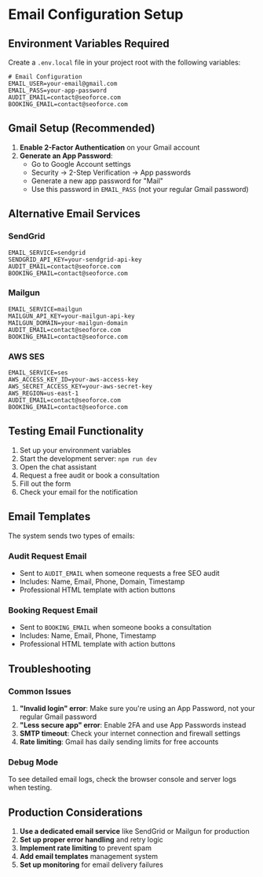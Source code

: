 # Email Configuration Setup

## Environment Variables Required

Create a `.env.local` file in your project root with the following variables:

```env
# Email Configuration
EMAIL_USER=your-email@gmail.com
EMAIL_PASS=your-app-password
AUDIT_EMAIL=contact@seoforce.com
BOOKING_EMAIL=contact@seoforce.com
```

## Gmail Setup (Recommended)

1. **Enable 2-Factor Authentication** on your Gmail account
2. **Generate an App Password**:
   - Go to Google Account settings
   - Security → 2-Step Verification → App passwords
   - Generate a new app password for "Mail"
   - Use this password in `EMAIL_PASS` (not your regular Gmail password)

## Alternative Email Services

### SendGrid
```env
EMAIL_SERVICE=sendgrid
SENDGRID_API_KEY=your-sendgrid-api-key
AUDIT_EMAIL=contact@seoforce.com
BOOKING_EMAIL=contact@seoforce.com
```

### Mailgun
```env
EMAIL_SERVICE=mailgun
MAILGUN_API_KEY=your-mailgun-api-key
MAILGUN_DOMAIN=your-mailgun-domain
AUDIT_EMAIL=contact@seoforce.com
BOOKING_EMAIL=contact@seoforce.com
```

### AWS SES
```env
EMAIL_SERVICE=ses
AWS_ACCESS_KEY_ID=your-aws-access-key
AWS_SECRET_ACCESS_KEY=your-aws-secret-key
AWS_REGION=us-east-1
AUDIT_EMAIL=contact@seoforce.com
BOOKING_EMAIL=contact@seoforce.com
```

## Testing Email Functionality

1. Set up your environment variables
2. Start the development server: `npm run dev`
3. Open the chat assistant
4. Request a free audit or book a consultation
5. Fill out the form
6. Check your email for the notification

## Email Templates

The system sends two types of emails:

### Audit Request Email
- Sent to `AUDIT_EMAIL` when someone requests a free SEO audit
- Includes: Name, Email, Phone, Domain, Timestamp
- Professional HTML template with action buttons

### Booking Request Email
- Sent to `BOOKING_EMAIL` when someone books a consultation
- Includes: Name, Email, Phone, Timestamp
- Professional HTML template with action buttons

## Troubleshooting

### Common Issues

1. **"Invalid login" error**: Make sure you're using an App Password, not your regular Gmail password
2. **"Less secure app" error**: Enable 2FA and use App Passwords instead
3. **SMTP timeout**: Check your internet connection and firewall settings
4. **Rate limiting**: Gmail has daily sending limits for free accounts

### Debug Mode

To see detailed email logs, check the browser console and server logs when testing.

## Production Considerations

1. **Use a dedicated email service** like SendGrid or Mailgun for production
2. **Set up proper error handling** and retry logic
3. **Implement rate limiting** to prevent spam
4. **Add email templates** management system
5. **Set up monitoring** for email delivery failures
